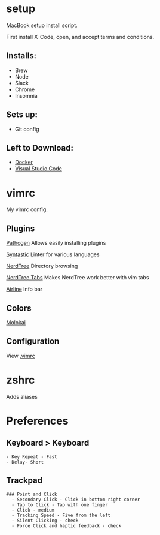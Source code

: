 # setup
MacBook setup install script.

First install X-Code, open, and accept terms and conditions.

## Installs:
- Brew
- Node
- Slack
- Chrome
- Insomnia
## Sets up:
- Git config

## Left to Download:
- [Docker](https://download.docker.com/mac/stable/Docker.dmg)
- [Visual Studio Code](https://code.visualstudio.com/)

# vimrc
My vimrc config.

## Plugins
[Pathogen](https://github.com/tpope/vim-pathogen)
Allows easily installing plugins

[Syntastic](https://github.com/scrooloose/syntastic)
Linter for various languages

[NerdTree](http://www.vim.org/scripts/script.php?script_id=1658)
Directory browsing

[NerdTree Tabs](https://github.com/jistr/vim-nerdtree-tabs)
Makes NerdTree work better with vim tabs

[Airline](https://github.com/vim-airline/vim-airline)
Info bar

## Colors
[Molokai](http://www.vim.org/scripts/script.php?script_id=2340)

## Configuration
View [.vimrc](https://github.com/brettcelestre/vim-config/blob/master/.vimrc)

# zshrc
Adds aliases

# Preferences
  ## Keyboard > Keyboard
    - Key Repeat - Fast
    - Delay- Short
  ## Trackpad
    ### Point and Click
      - Secondary Click - Click in bottom right corner
      - Tap to Click - Tap with one finger
      - Click - medium
      - Tracking Speed - Five from the left
      - Silent Clicking - check
      - Force Click and haptic feedback - check